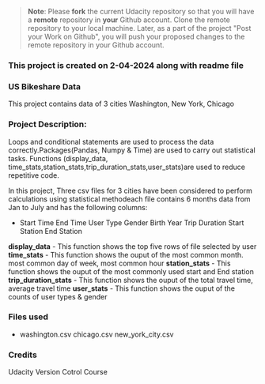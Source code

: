 >**Note**: Please **fork** the current Udacity repository so that you will have a **remote** repository in **your** Github account. Clone the remote repository to your local machine. Later, as a part of the project "Post your Work on Github", you will push your proposed changes to the remote repository in your Github account.

### This project is created on 2-04-2024 along with readme file

### US Bikeshare Data
 <p>
   This project contains data of 3 cities Washington, New York, Chicago
 </p>

### Project Description:
<P>
Loops and conditional statements are used to process the data correctly.Packages(Pandas, Numpy & Time) are used to carry out statistical tasks.
Functions (display_data, time_stats,station_stats,trip_duration_stats,user_stats)are used to reduce repetitive code.

In this project, Three csv files for 3 cities have been considered to perform calculations using statistical methodeach file contains 6 months data from Jan to July and has the following columns: 
</p>
<ul>
<li>
Start Time
End Time
User Type
Gender
Birth Year
Trip Duration
Start Station
End Station
</li>
</ul>
<p>
<strong>display_data</strong> - This function shows the top five rows of file selected by user 
<strong>time_stats</strong> - This function shows the ouput of the most common month. most common day of week, most common hour
<strong>station_stats</strong> - This function shows the ouput of the most commonly used start and End station
<strong>trip_duration_stats</strong> - This function shows the ouput of the total travel time, average travel time
<strong>user_stats</strong> - This function shows the ouput of the counts of user types & gender
</p>

### Files used
<ul>
<li>
washington.csv
chicago.csv
new_york_city.csv
</li>
</ul>

### Credits
<a herf='https://www.udacity.com/course/version-control-with-git--ud123'>Udacity Version Cotrol Course</a>

